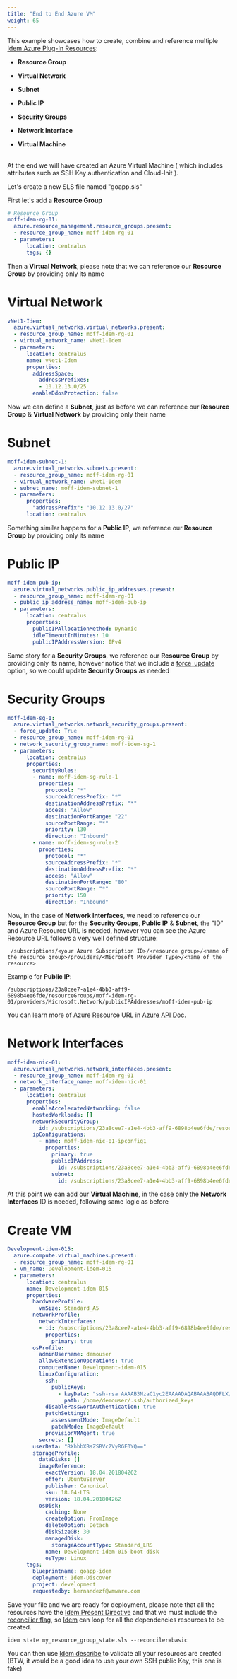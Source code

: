 ```yaml
---
title: "End to End Azure VM"
weight: 65
---
```


This example showcases how to create, combine and reference multiple [Idem Azure Plug-In Resources](/Getting-Started/Cloud-Plug-Ins/Idem-Azure-Plug-In/):<br>
<ul>
 <li><p><b>Resource Group</b></p></li>
 <li><p><b>Virtual Network</b></p></li>
 <li><p><b>Subnet</b></p></li>
 <li><p><b>Public IP</b></p></li>
 <li><p><b>Security Groups</b></p></li>
 <li><p><b>Network Interface</b></p></li>
 <li><p><b>Virtual Machine</b></p></li>
 </ul>
<br>
At the end we will have created an Azure Virtual Machine ( which includes attributes such as SSH Key authentication and Cloud-Init ).

Let's create a new SLS file named "goapp.sls"<br>

First let's add a <b>Resource Group</b>
```yaml
# Resource Group
moff-idem-rg-01:
  azure.resource_management.resource_groups.present:
  - resource_group_name: moff-idem-rg-01
  - parameters:
      location: centralus
      tags: {}
```
Then a <b>Virtual Network</b>, please note that we can reference our <b>Resource Group</b> by providing only its name

# Virtual Network
```yaml
vNet1-Idem:
  azure.virtual_networks.virtual_networks.present:
  - resource_group_name: moff-idem-rg-01
  - virtual_network_name: vNet1-Idem
  - parameters:
      location: centralus
      name: vNet1-Idem
      properties:
        addressSpace:
          addressPrefixes:
          - 10.12.13.0/25
        enableDdosProtection: false
```

Now we can define a <b>Subnet</b>, just as before we can reference our <b>Resource Group</b> & <b>Virtual Network</b> by providing only their name

# Subnet
```yaml
moff-idem-subnet-1:
  azure.virtual_networks.subnets.present:
  - resource_group_name: moff-idem-rg-01
  - virtual_network_name: vNet1-Idem
  - subnet_name: moff-idem-subnet-1
  - parameters:
      properties:
        "addressPrefix": "10.12.13.0/27"
      location: centralus
```

Something similar happens for a <b>Public IP</b>, we reference our <b>Resource Group</b> by providing only its name

# Public IP
```yaml
moff-idem-pub-ip:
  azure.virtual_networks.public_ip_addresses.present:
  - resource_group_name: moff-idem-rg-01
  - public_ip_address_name: moff-idem-pub-ip
  - parameters:
      location: centralus
      properties:
        publicIPAllocationMethod: Dynamic
        idleTimeoutInMinutes: 10
        publicIPAddressVersion: IPv4
```

Same story for a <b>Security Groups</b>, we reference our <b>Resource Group</b> by providing only its name, however notice that we include a [force_update](/Use-Cases/Force-Update/) option, so we could update <b>Security Groups</b> as needed

# Security Groups
```yaml
moff-idem-sg-1:
  azure.virtual_networks.network_security_groups.present:
  - force_update: True
  - resource_group_name: moff-idem-rg-01
  - network_security_group_name: moff-idem-sg-1
  - parameters:
      location: centralus
      properties:
        securityRules:
        - name: moff-idem-sg-rule-1
          properties:
            protocol: "*"
            sourceAddressPrefix: "*"
            destinationAddressPrefix: "*"
            access: "Allow"
            destinationPortRange: "22"
            sourcePortRange: "*"
            priority: 130
            direction: "Inbound"
        - name: moff-idem-sg-rule-2
          properties:
            protocol: "*"
            sourceAddressPrefix: "*"
            destinationAddressPrefix: "*"
            access: "Allow"
            destinationPortRange: "80"
            sourcePortRange: "*"
            priority: 150
            direction: "Inbound"
```

Now, in the case of <b>Network Interfaces</b>, we need to reference our <b>Resource Group</b> but for the <b>Security Groups</b>, <b>Public IP</b> & <b>Subnet</b>, the "ID" and Azure Resource URL is needed, however you can see the Azure Resource URL follows a very well defined structure:

```shell
 /subscriptions/<your Azure Subscription ID>/<resource group>/<name of the resource group>/providers/<Microsoft Provider Type>/<name of the resource>
```

Example for <b>Public IP</b>:

```shell
/subscriptions/23a8cee7-a1e4-4bb3-aff9-6898b4ee6fde/resourceGroups/moff-idem-rg-01/providers/Microsoft.Network/publicIPAddresses/moff-idem-pub-ip
```
You can learn more of Azure Resource URL in [Azure API Doc](https://docs.microsoft.com/en-us/rest/api/azure/).

# Network Interfaces
```yaml
moff-idem-nic-01:
  azure.virtual_networks.network_interfaces.present:
  - resource_group_name: moff-idem-rg-01
  - network_interface_name: moff-idem-nic-01
  - parameters:
      location: centralus
      properties:
        enableAcceleratedNetworking: false
        hostedWorkloads: []
        networkSecurityGroup:
          id: /subscriptions/23a8cee7-a1e4-4bb3-aff9-6898b4ee6fde/resourceGroups/moff-idem-rg-01/providers/Microsoft.Network/networkSecurityGroups/moff-idem-sg-1
        ipConfigurations:
          - name: moff-idem-nic-01-ipconfig1
            properties:
              primary: true
              publicIPAddress:
                id: /subscriptions/23a8cee7-a1e4-4bb3-aff9-6898b4ee6fde/resourceGroups/moff-idem-rg-01/providers/Microsoft.Network/publicIPAddresses/moff-idem-pub-ip
              subnet:
                id: /subscriptions/23a8cee7-a1e4-4bb3-aff9-6898b4ee6fde/resourceGroups/moff-idem-rg-01/providers/Microsoft.Network/virtualNetworks/vNet1-Idem/subnets/moff-idem-subnet-1
```

At this point we can add our <b>Virtual Machine</b>, in the case only the <b>Network Interfaces</b> ID is needed, following same logic as before

# Create VM
```yaml
Development-idem-015:
  azure.compute.virtual_machines.present:
  - resource_group_name: moff-idem-rg-01
  - vm_name: Development-idem-015
  - parameters:
      location: centralus
      name: Development-idem-015
      properties:
        hardwareProfile:
          vmSize: Standard_A5
        networkProfile:
          networkInterfaces:
          - id: /subscriptions/23a8cee7-a1e4-4bb3-aff9-6898b4ee6fde/resourceGroups/moff-idem-rg-01/providers/Microsoft.Network/networkInterfaces/moff-idem-nic-01
            properties:
              primary: true
        osProfile:
          adminUsername: demouser
          allowExtensionOperations: true
          computerName: Development-idem-015
          linuxConfiguration:
            ssh: 
              publicKeys:  
                - keyData: "ssh-rsa AAAAB3NzaC1yc2EAAAADAQABAAABAQDFLX/56zSvZawvw3A0hfSVFPMPPeP8ZXeQ91+YdqCSyMUxgexQPpSEZIPbwodM0aAXMg227JuGji+JQlnXxCy1UDcpsGYnGsr3j3qrazrfp7tSBY5vTuHdmE4ZAEyoUFcEGPbDCzn82RI4PlF7508I32OPtr7HiZYeU+uP18snkvdXqEB8OCoSMy36lE806w+e3HVT/bMoj+wSAzjqju5Eqeg96IZOoeqpWQyTeLdaMqVdlQcSKcYnnKCIMaHTehZjtOHRte3EtSnbdiwCPnFno9EzHdCIde4KT+dFG9B2Goy2z10MkxFbR6IDxdbFxg4+siHNnHfbd/ILQuqN ubuntu"
                  path: /home/demouser/.ssh/authorized_keys
            disablePasswordAuthentication: true 
            patchSettings:
              assessmentMode: ImageDefault
              patchMode: ImageDefault
            provisionVMAgent: true
          secrets: []
        userData: "RXhhbXBsZSBVc2VyRGF0YQ==" 
        storageProfile:
          dataDisks: []
          imageReference:
            exactVersion: 18.04.201804262
            offer: UbuntuServer
            publisher: Canonical
            sku: 18.04-LTS
            version: 18.04.201804262
          osDisk:
            caching: None
            createOption: FromImage
            deleteOption: Detach
            diskSizeGB: 30
            managedDisk:
              storageAccountType: Standard_LRS
            name: Development-idem-015-boot-disk
            osType: Linux
      tags:
        blueprintname: goapp-idem
        deployment: Idem-Discover
        project: development
        requestedby: hernandezf@vmware.com
```

Save your file and we are ready for deployment, please note that all the resources have the [Idem Present Directive](/Getting-Started/Basic-Commands/) and that we must include the [reconcilier flag](/How-to-use-Idem/States/reconciler-flag/), so [Idem](/) can loop for all the dependencies resources to be created.

```shell
idem state my_resource_group_state.sls --reconciler=basic
```

You can then use [Idem describe](/How-to-use-Idem/Describe/) to validate all your resources are created (BTW, it would be a good idea to use your own SSH public Key, this one is fake)
